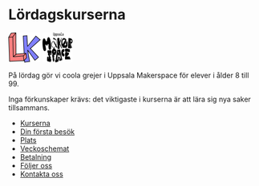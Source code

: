 # Lördagskurserna

![Lördagskurser logo](logo/loerdagskurser_logo_64_x_60.png)
![Uppsala Makerspace logo](pics/ums_logo_2024/ums_logo_simple_60_x_60.png)

På lördag gör vi coola grejer i Uppsala Makerspace för elever i ålder 8 till 99.

Inga förkunskaper krävs:
det viktigaste i kurserna är att lära sig nya saker tillsammans.

- [Kurserna](kurserna/README.md)
- [Din första besök](din_foersta_besoek/README.md)
- [Plats](plats/README.md)
- [Veckoschemat](veckoschemat.md)
- [Betalning](betalning.md)
- [Följer oss](foeljer_oss.md)
- [Kontakta oss](kontakta_oss.md)
